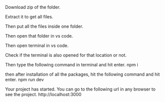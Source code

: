 Download zip of the folder.

Extract it to get all files.

Then put all the files inside one folder.

Then open that folder in vs code.

Then open terminal in vs code.

Check if the terminal is also opened for that location or not.

Then type the following command in terminal and hit enter.
npm i

then after installation of all the packages, hit the following command and hit enter.
npm run dev

Your project has started. You can go to the following url in any browser to see the project.
http://localhost:3000

